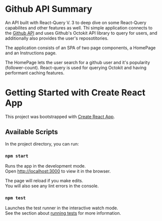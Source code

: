 # Github API Summary

An API built with React-Query V. 3 to deep dive on some React-Query capabilites and other features as well.
Thi simple application connects to the [Github API](https://developer.github.com/v3/) and uses Github's Octokit API library to query for users, and additionally also provides the user's reposotitories.

The application consists of an SPA of two page components, a HomePage and an Instructions page.

The HomePage lets the user search for a github user and it's popularity (follower-count). React-query is used for querying Octokit and having performant caching features.

# Getting Started with Create React App

This project was bootstrapped with [Create React App](https://github.com/facebook/create-react-app).

## Available Scripts

In the project directory, you can run:

### `npm start`

Runs the app in the development mode.\
Open [http://localhost:3000](http://localhost:3000) to view it in the browser.

The page will reload if you make edits.\
You will also see any lint errors in the console.

### `npm test`

Launches the test runner in the interactive watch mode.\
See the section about [running tests](https://facebook.github.io/create-react-app/docs/running-tests) for more information.
